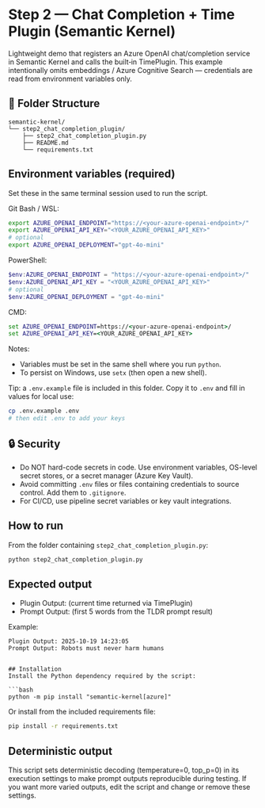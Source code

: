 # Step 2 — Chat Completion + Time Plugin (Semantic Kernel)

Lightweight demo that registers an Azure OpenAI chat/completion service in Semantic Kernel and calls the built‑in TimePlugin. This example intentionally omits embeddings / Azure Cognitive Search — credentials are read from environment variables only.

## 📂 Folder Structure
```
semantic-kernel/
└── step2_chat_completion_plugin/
    ├── step2_chat_completion_plugin.py
    ├── README.md
    └── requirements.txt
```



## Environment variables (required)
Set these in the same terminal session used to run the script.

Git Bash / WSL:
```bash
export AZURE_OPENAI_ENDPOINT="https://<your-azure-openai-endpoint>/"
export AZURE_OPENAI_API_KEY="<YOUR_AZURE_OPENAI_API_KEY>"
# optional
export AZURE_OPENAI_DEPLOYMENT="gpt-4o-mini"
```

PowerShell:
```powershell
$env:AZURE_OPENAI_ENDPOINT = "https://<your-azure-openai-endpoint>/"
$env:AZURE_OPENAI_API_KEY = "<YOUR_AZURE_OPENAI_API_KEY>"
# optional
$env:AZURE_OPENAI_DEPLOYMENT = "gpt-4o-mini"
```

CMD:
```cmd
set AZURE_OPENAI_ENDPOINT=https://<your-azure-openai-endpoint>/
set AZURE_OPENAI_API_KEY=<YOUR_AZURE_OPENAI_API_KEY>
```

Notes:
- Variables must be set in the same shell where you run `python`.
- To persist on Windows, use `setx` (then open a new shell).

Tip: a `.env.example` file is included in this folder. Copy it to `.env` and fill in values for local use:

```bash
cp .env.example .env
# then edit .env to add your keys
```

## 🔒 Security
- Do NOT hard-code secrets in code. Use environment variables, OS-level secret stores, or a secret manager (Azure Key Vault).
- Avoid committing `.env` files or files containing credentials to source control. Add them to `.gitignore`.
- For CI/CD, use pipeline secret variables or key vault integrations.

## How to run
From the folder containing `step2_chat_completion_plugin.py`:

```bash
python step2_chat_completion_plugin.py
```

## Expected output
- Plugin Output: <time-string>  (current time returned via TimePlugin)
- Prompt Output: <five-word-summary> (first 5 words from the TLDR prompt result)

Example:
```
Plugin Output: 2025-10-19 14:23:05
Prompt Output: Robots must never harm humans
```

```

## Installation
Install the Python dependency required by the script:

```bash
python -m pip install "semantic-kernel[azure]"
```

Or install from the included requirements file:

```bash
pip install -r requirements.txt
```

## Deterministic output
This script sets deterministic decoding (temperature=0, top_p=0) in its execution settings to make prompt outputs reproducible during testing. If you want more varied outputs, edit the script and change or remove these settings.


